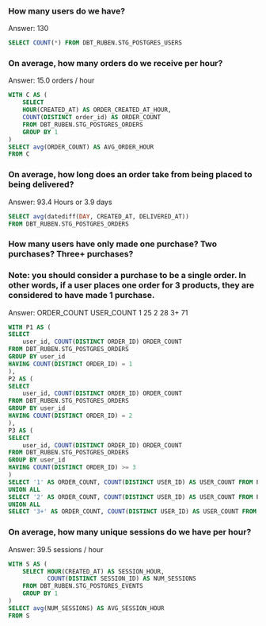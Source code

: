 
### How many users do we have?

Answer: 130

```sql
SELECT COUNT(*) FROM DBT_RUBEN.STG_POSTGRES_USERS
```

### On average, how many orders do we receive per hour?

Answer: 15.0 orders / hour

```sql
WITH C AS (
    SELECT 
    HOUR(CREATED_AT) AS ORDER_CREATED_AT_HOUR,
    COUNT(DISTINCT order_id) AS ORDER_COUNT
    FROM DBT_RUBEN.STG_POSTGRES_ORDERS
    GROUP BY 1
)
SELECT avg(ORDER_COUNT) AS AVG_ORDER_HOUR
FROM C
```

### On average, how long does an order take from being placed to being delivered?

Answer: 93.4 Hours or 3.9 days

```sql
SELECT avg(datediff(DAY, CREATED_AT, DELIVERED_AT))
FROM DBT_RUBEN.STG_POSTGRES_ORDERS
```

### How many users have only made one purchase? Two purchases? Three+ purchases?
### Note: you should consider a purchase to be a single order. In other words, if a user places one order for 3 products, they are considered to have made 1 purchase.

Answer:
ORDER_COUNT	USER_COUNT
1           25
2           28
3+	        71

```sql
WITH P1 AS (
SELECT 
    user_id, COUNT(DISTINCT ORDER_ID) ORDER_COUNT
FROM DBT_RUBEN.STG_POSTGRES_ORDERS
GROUP BY user_id
HAVING COUNT(DISTINCT ORDER_ID) = 1
),
P2 AS (
SELECT 
    user_id, COUNT(DISTINCT ORDER_ID) ORDER_COUNT
FROM DBT_RUBEN.STG_POSTGRES_ORDERS
GROUP BY user_id
HAVING COUNT(DISTINCT ORDER_ID) = 2
),
P3 AS (
SELECT 
    user_id, COUNT(DISTINCT ORDER_ID) ORDER_COUNT
FROM DBT_RUBEN.STG_POSTGRES_ORDERS
GROUP BY user_id
HAVING COUNT(DISTINCT ORDER_ID) >= 3
)
SELECT '1' AS ORDER_COUNT, COUNT(DISTINCT USER_ID) AS USER_COUNT FROM P1
UNION ALL
SELECT '2' AS ORDER_COUNT, COUNT(DISTINCT USER_ID) AS USER_COUNT FROM P2
UNION ALL
SELECT '3+' AS ORDER_COUNT, COUNT(DISTINCT USER_ID) AS USER_COUNT FROM P3
```

### On average, how many unique sessions do we have per hour?

Answer: 39.5 sessions / hour

```sql
WITH S AS ( 
    SELECT HOUR(CREATED_AT) AS SESSION_HOUR,
           COUNT(DISTINCT SESSION_ID) AS NUM_SESSIONS
    FROM DBT_RUBEN.STG_POSTGRES_EVENTS
    GROUP BY 1
)
SELECT avg(NUM_SESSIONS) AS AVG_SESSION_HOUR
FROM S
```